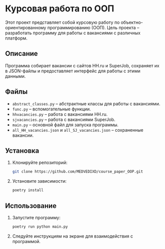 
# Курсовая работа по ООП

Этот проект представляет собой курсовую работу по объектно-ориентированному программированию (ООП). Цель проекта – разработать программу для работы с вакансиями с различных платформ.

## Описание

Программа собирает вакансии с сайтов HH.ru и SuperJob, сохраняет их в JSON-файлы и предоставляет интерфейс для работы с этими данными.

## Файлы

- `abstract_classes.py` – абстрактные классы для работы с вакансиями.
- `func.py` – вспомогательные функции.
- `hhvacancies.py` – работа с вакансиями HH.ru.
- `sjvacancies.py` – работа с вакансиями SuperJob.
- `main.py` – основной файл для запуска программы.
- `all_HH_vacancies.json` и `all_SJ_vacancies.json` – сохраненные вакансии.

## Установка

1. Клонируйте репозиторий:
    ```bash
    git clone https://github.com/MEDVEDIXD/course_paper_OOP.git
    ```
2. Установите зависимости:
    ```bash
    poetry install
    ```

## Использование

1. Запустите программу:
    ```bash
    poetry run python main.py
    ```
2. Следуйте инструкциям на экране для взаимодействия с программой.
